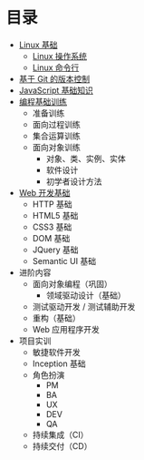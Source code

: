 # 目录

- [Linux 基础](linux/index.md)
  - [Linux 操作系统](linux/setup.md)
  - [Linux 命令行](linux/cli.md)
- [基于 Git 的版本控制](git/index.md)
- [JavaScript 基础知识](javascript/index.md)
- [编程基础训练](programming-basic/index.md)
  - 准备训练
  - 面向过程训练
  - 集合运算训练
  - 面向对象训练
    - 对象、类、实例、实体
    - 软件设计
    - 初学者设计方法
- [Web 开发基础](web-basic/index.md)
  - HTTP 基础
  - HTML5 基础
  - CSS3 基础
  - DOM 基础
  - JQuery 基础
  - Semantic UI 基础
- 进阶内容
  - 面向对象编程（巩固）
    - 领域驱动设计（基础）
  - 测试驱动开发 / 测试辅助开发
  - 重构（基础）
  - Web 应用程序开发
- 项目实训
  - 敏捷软件开发
  - Inception 基础
  - 角色扮演
    - PM
    - BA
    - UX
    - DEV
    - QA
  - 持续集成（CI）
  - 持续交付（CD）
